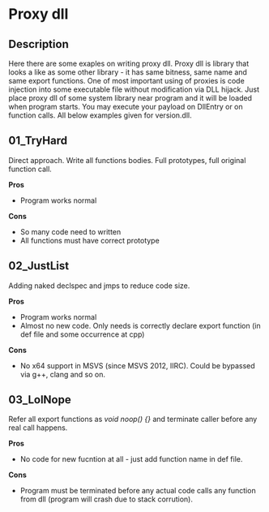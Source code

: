 # Proxy dll

## Description

Here there are some exaples on writing proxy dll. Proxy dll is library that looks a like as some other library - it has same bitness, same name and same export functions. One of most important using of proxies is code injection into some executable file without modification via DLL hijack. Just place proxy dll of some system library near program and it will be loaded when program starts. You may execute your payload on DllEntry or on function calls.
All below examples given for version.dll.

## 01_TryHard

Direct approach. Write all functions bodies. Full prototypes, full original function call.

**Pros**

 * Program works normal

**Cons**

* So many code need to written
* All functions must have correct prototype

## 02_JustList

Adding naked declspec and jmps to reduce code size.

**Pros**

* Program works normal
* Almost no new code. Only needs is correctly declare export function (in def file and some occurrence at cpp)

**Cons**

* No x64 support in MSVS (since MSVS 2012, IIRC). Could be bypassed via g++, clang and so on.

## 03_LolNope

Refer all export functions as *void noop() {}* and terminate caller before any real call happens.

**Pros**

* No code for new fucntion at all - just add function name in def file.

**Cons**

* Program must be terminated before any actual code calls any function from dll (program will crash due to stack corrution).
